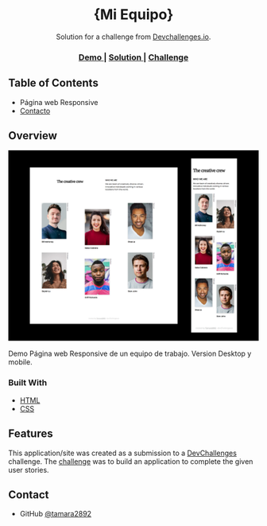 <!-- Please update value in the {}  -->

<h1 align="center">{Mi Equipo}</h1>

<div align="center">
   Solution for a challenge from  <a href="http://devchallenges.io" target="_blank">Devchallenges.io</a>.
</div>

<div align="center">
  <h3>
    <a href="https://mi-equipo.netlify.app/">
      Demo
    </a>
    <span> | </span>
    <a href="https://github.com/tamara2892/Mi-equipo.git">
      Solution
    </a>
    <span> | </span>
    <a href="https://devchallenges.io/challenges/hhmesazsqgKXrTkYkt0U">
      Challenge
    </a>
  </h3>
</div>

<!-- TABLE OF CONTENTS -->

## Table of Contents

- Página web Responsive 
- [Contacto](https://github.com/tamara2892)

<!-- OVERVIEW -->

## Overview

![screenshot](img/screenshot.png)

Demo Página web Responsive de un equipo de trabajo. Version Desktop y mobile.

### Built With

<!-- This section should list any major frameworks that you built your project using. Here are a few examples.-->

- [HTML](https://lenguajehtml.com/)
- [CSS](https://lenguajecss.com/)

## Features

<!-- List the features of your application or follow the template. Don't share the figma file here :) -->

This application/site was created as a submission to a [DevChallenges](https://devchallenges.io/challenges) challenge. The [challenge](https://devchallenges.io/challenges/hhmesazsqgKXrTkYkt0U) was to build an application to complete the given user stories.

## Contact

- GitHub [@tamara2892](https://{github.com/tamara2892})
